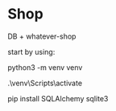 # Shop
DB + whatever-shop

start by using:

python3 -m venv venv

.\\venv\Scripts\activate

pip install SQLAlchemy sqlite3